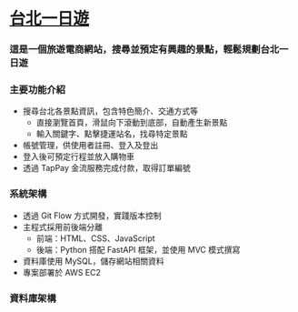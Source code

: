 # [台北一日遊](http://35.84.162.30:8000/)
### 這是一個旅遊電商網站，搜尋並預定有興趣的景點，輕鬆規劃台北一日遊
### 主要功能介紹
- 搜尋台北各景點資訊，包含特色簡介、交通方式等
  - 直接瀏覽首頁，滑鼠向下滾動到底部，自動產生新景點
  - 輸入關鍵字、點擊捷運站名，找尋特定景點
- 帳號管理，供使用者註冊、登入及登出
- 登入後可預定行程並放入購物車
- 透過 TapPay 金流服務完成付款，取得訂單編號
### 系統架構
- 透過 Git Flow 方式開發，實踐版本控制
- 主程式採用前後端分離
  - 前端：HTML、CSS、JavaScript
  - 後端：Python 搭配 FastAPI 框架，並使用 MVC 模式撰寫
- 資料庫使用 MySQL，儲存網站相關資料
- 專案部署於 AWS EC2
### 資料庫架構
